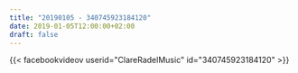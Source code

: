 ```yaml
---
title: "20190105 - 340745923184120"
date: 2019-01-05T12:00:00+02:00
draft: false
---
```


{{< facebookvideov userid="ClareRadelMusic" id="340745923184120" >}}